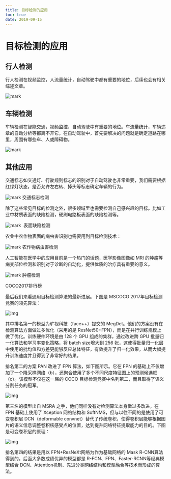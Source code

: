 ```yaml
---
title: 目标检测的应用
toc: true
date: 2019-09-15
---
```

# 目标检测的应用

## 行人检测

行人检测在视频监控，人流量统计，自动驾驶中都有重要的地位，后续也会有相关综述文章。



![mark](http://images.iterate.site/blog/image/20190905/rlRC2dEx5BEO.png?imageslim)


## 车辆检测



车辆检测在智能交通，视频监控，自动驾驶中有重要的地位。车流量统计，车辆违章的自动分析等都离不开它，在自动驾驶中，首先要解决的问题就是确定道路在哪里，周围有哪些车、人或障碍物。

![mark](http://images.iterate.site/blog/image/20190905/mQ1tyrVjPrMc.png?imageslim)


## 其他应用



交通标志如交通灯、行驶规则标志的识别对于自动驾驶也非常重要，我们需要根据红绿灯状态，是否允许左右转、掉头等标志确定车辆的行为。



![mark](http://images.iterate.site/blog/image/20190905/QUCjnDuy4Ibb.png?imageslim)
交通标志检测



除了这些常见目标的检测之外，很多领域里也需要检测自己感兴趣的目标。比如工业中材质表面的缺陷检测，硬刷电路板表面的缺陷检测等。

![mark](http://images.iterate.site/blog/image/20190905/a4Ina7pWi2Uo.png?imageslim)
​      表面缺陷检测



农业中农作物表面的病虫害识别也需要用到目标检测技术：



![mark](http://images.iterate.site/blog/image/20190905/XnKA5RL3EC9f.png?imageslim)
农作物病虫害检测



人工智能在医学中的应用目前是一个热门的话题，医学影像图像如 MRI 的肿瘤等病变部位检测和识别对于诊断的自动化，提供优质的治疗具有重要的意义。

![mark](http://images.iterate.site/blog/image/20190905/U4k4l74Wohms.png?imageslim)
肿瘤检测











COCO2017排行榜









最后我们来看通用目标检测算法的最新进展。下图是 MSCOCO 2017年目标检测竞赛的领先算法：

![img](https://mmbiz.qpic.cn/mmbiz_png/75DkJnThACk7Enjq0LvHgt8DtQeUV9nQsiaMeLjA8BxnX9tMgoQWIFojKy4NsfalNWR2Ycf0ewtuNVOnm0zO6Wg/640?wx_fmt=png&tp=webp&wxfrom=5&wx_lazy=1&wx_co=1)

其中排名第一的模型为旷视科技（face++）提交的 MegDet。他们的方案没有在检测算法方面做过多优化（采用的是 ResNet50+FPN），而是在并行训练规模上做了优化。训练硬件环境是由 128 个 GPU 组成的集群，通过改进跨 GPU 批量归一化算法和学习率变化策略，将 batch size增大到 256 张，这使得批量归一化层中使用的批均值和方差更能够反应总体特征，有效提升了归一化效果，从而大幅提升训练速度并且得到了非常好的结果。



排名第二的方案 PAN 改进了 FPN 算法，如下图所示。它在 FPN 的基础上不仅增加了一个降采样网络（b），还聚合使用了多个不同尺度特征图上的预测候选框（c）。该模型不仅在这一届的 COCO 目标检测竞赛中名列第二，而且取得了语义分割任务的冠军。



![img](https://mmbiz.qpic.cn/mmbiz_png/75DkJnThACk7Enjq0LvHgt8DtQeUV9nQiaeaLSXJRCZxCpflkUvv6Iiarb435kWNYLIxRKRUzMICfiblegCribicdYA/640?wx_fmt=png&tp=webp&wxfrom=5&wx_lazy=1&wx_co=1)



第三名的模型出自 MSRA 之手，他们同样没有对检测算法本身做过多改进，在 FPN 基础上使用了 Xception 网络结构和 SoftNMS，但与以往不同的是使用了可变卷积层 DCN（deformable convnet）替代了传统卷积，使得卷积层能够根据图片的语义信息调整卷积核感受点的位置，达到提升网络特征提取能力的目的。下图是可变卷积层的原理：

![img](https://mmbiz.qpic.cn/mmbiz_jpg/75DkJnThACk7Enjq0LvHgt8DtQeUV9nQdPUibvVXAib3FTqZsEKYicMFEPa6cXx757yRTibTekIgRspcibWo1ZFzTjQ/640?wx_fmt=jpeg&tp=webp&wxfrom=5&wx_lazy=1&wx_co=1)

排名第四的结果是用以 FPN+ResNeXt网络为作为基础网络的 Mask R-CNN算法得到的。后面大多数成绩优异的模型都是 R-FCN、FPN、Faster-RCNN等经典模型结合 DCN、Attention机制、先进分类网络结构和模型融合等技术而形成的算法。
